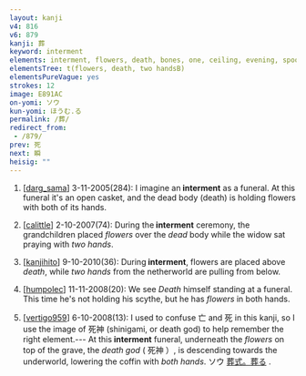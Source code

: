 ```yaml
---
layout: kanji
v4: 816
v6: 879
kanji: 葬
keyword: interment
elements: interment, flowers, death, bones, one, ceiling, evening, spoon, sitting on the ground, two hands
elementsTree: t(flowers, death, two handsB)
elementsPureVague: yes
strokes: 12
image: E891AC
on-yomi: ソウ
kun-yomi: ほうむ.る
permalink: /葬/
redirect_from:
 - /879/
prev: 死
next: 瞬
heisig: ""
---
```


1) [<a href="http://kanji.koohii.com/profile/darg_sama">darg_sama</a>] 3-11-2005(284): I imagine an<strong> interment</strong> as a funeral. At this funeral it&#039;s an open casket, and the dead body (death) is holding flowers with both of its hands.

2) [<a href="http://kanji.koohii.com/profile/calittle">calittle</a>] 2-10-2007(74): During the<strong> interment</strong> ceremony, the grandchildren placed <em>flowers</em> over the <em>dead</em> body while the widow sat praying with <em>two hands</em>.

3) [<a href="http://kanji.koohii.com/profile/kanjihito">kanjihito</a>] 9-10-2010(36): During<strong> interment</strong>, flowers are placed above <em>death</em>, while <em>two hands</em> from the netherworld are pulling from below.

4) [<a href="http://kanji.koohii.com/profile/humpolec">humpolec</a>] 11-11-2008(20): We see <em>Death</em> himself standing at a funeral. This time he&#039;s not holding his scythe, but he has <em>flowers</em> in both hands.

5) [<a href="http://kanji.koohii.com/profile/vertigo959">vertigo959</a>] 6-10-2008(13): I used to confuse 亡 and 死 in this kanji, so I use the image of 死神 (shinigami, or death god) to help remember the right element.--- At this<strong> interment</strong> funeral, underneath the <em>flowers</em> on top of the grave, the <em>death god</em> ( 死神 ）, is descending towards the underworld, lowering the coffin with <em>both hands</em>. ソウ <a href="midori://search?text=葬式。葬る">葬式。葬る</a> .

